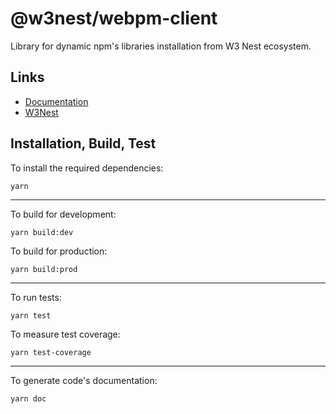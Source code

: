 # @w3nest/webpm-client

Library for dynamic npm's libraries installation from W3 Nest ecosystem.

## Links 

* <a href='https://w3nest.org/apps/@webpm-client/doc/0.1.15' target='_blank'>Documentation</a>
* <a href='https://w3nest.org' target='_blank'>W3Nest</a>

## Installation, Build, Test

To install the required dependencies:

```shell
yarn
```

---

To build for development:

```shell
yarn build:dev
```

To build for production:

```shell
yarn build:prod
```

---

To run tests:

```shell
yarn test
```

To measure test coverage:

```shell
yarn test-coverage
```

---

To generate code's documentation:

```shell
yarn doc
```
